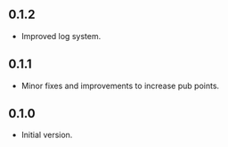 ## 0.1.2

- Improved log system.

## 0.1.1

- Minor fixes and improvements to increase pub points.

## 0.1.0

- Initial version.
